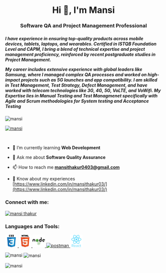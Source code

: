 <h1 align="center">Hi 👋, I'm Mansi</h1>
<h3 align="center">Software QA and Project Management Professional<h3> 
<h5 align="left"> I have experience in ensuring top-quality products across mobile devices, tablets, laptops, and wearables. Certified in ISTQB Foundation Level and CAPM, I bring a blend of technical expertise and project management proficiency, reinforced by recent postgraduate studies in Project Management.

My career includes extensive experience with global leaders like Samsung, where I managed complex QA processes and worked on high-impact projects such as 5G launches and app compatibility. I am skilled in Test Management, Test Strategy, Defect Management, and have worked with telecom technologies like 3G, 4G, 5G, VoLTE, and VoWifi. My Expertise lies in Manual Testing and Test Managmenet specifically with Agile and Scrum methodologies for System testing and Acceptance Testing</h5>

<p align="left"> <img src="https://komarev.com/ghpvc/?username=mansi&label=Profile%20views&color=0e75b6&style=flat" alt="mansi" /> </p>

<p align="left"> <a href="https://github.com/ryo-ma/github-profile-trophy"><img src="https://github-profile-trophy.vercel.app/?username=mansi" alt="mansi" /></a> </p>

<p align="left"> <a href="https://twitter.com/" target="blank"><img src="https://img.shields.io/twitter/follow/?logo=twitter&style=for-the-badge" alt="" /></a> </p>

- 🌱 I’m currently learning **Web Development**

- 💬 Ask me about **Software Quality Assurance**

- 📫 How to reach me **mansithakur0403@gmail.com**

- 📄 Know about my experiences [https://www.linkedin.com/in/mansithakur03/](https://www.linkedin.com/in/mansithakur03/)

<h3 align="left">Connect with me:</h3>
<p align="left">
<a href="https://linkedin.com/in/mansi thakur" target="blank"><img align="center" src="https://raw.githubusercontent.com/rahuldkjain/github-profile-readme-generator/master/src/images/icons/Social/linked-in-alt.svg" alt="mansi thakur" height="30" width="40" /></a>
</p>

<h3 align="left">Languages and Tools:</h3>
<p align="left"> <a href="https://www.w3schools.com/css/" target="_blank" rel="noreferrer"> <img src="https://raw.githubusercontent.com/devicons/devicon/master/icons/css3/css3-original-wordmark.svg" alt="css3" width="40" height="40"/> </a> <a href="https://www.w3.org/html/" target="_blank" rel="noreferrer"> <img src="https://raw.githubusercontent.com/devicons/devicon/master/icons/html5/html5-original-wordmark.svg" alt="html5" width="40" height="40"/> </a> <a href="https://nodejs.org" target="_blank" rel="noreferrer"> <img src="https://raw.githubusercontent.com/devicons/devicon/master/icons/nodejs/nodejs-original-wordmark.svg" alt="nodejs" width="40" height="40"/> </a> <a href="https://postman.com" target="_blank" rel="noreferrer"> <img src="https://www.vectorlogo.zone/logos/getpostman/getpostman-icon.svg" alt="postman" width="40" height="40"/> </a> <a href="https://reactjs.org/" target="_blank" rel="noreferrer"> <img src="https://raw.githubusercontent.com/devicons/devicon/master/icons/react/react-original-wordmark.svg" alt="react" width="40" height="40"/> </a> </p>

<p><img align="left" src="https://github-readme-stats.vercel.app/api/top-langs?username=mansi&show_icons=true&locale=en&layout=compact" alt="mansi" /></p>

<p>&nbsp;<img align="center" src="https://github-readme-stats.vercel.app/api?username=mansi&show_icons=true&locale=en" alt="mansi" /></p>

<p><img align="center" src="https://github-readme-streak-stats.herokuapp.com/?user=mansi&" alt="mansi" /></p>
